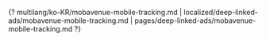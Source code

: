 {? multilang/ko-KR/mobavenue-mobile-tracking.md | localized/deep-linked-ads/mobavenue-mobile-tracking.md | pages/deep-linked-ads/mobavenue-mobile-tracking.md ?}
